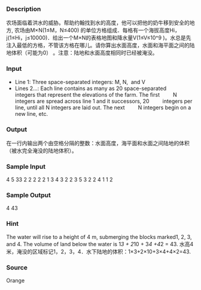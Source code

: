 
### Description

农场面临着洪水的威胁。帮助约翰找到水的高度，他可以把他的奶牛移到安全的地方, 农场由M×N(1≤M，N≤400)
的单位方格组成．每格有一个海拔高度Hi，j(1≤Hi，j≤10000)．给出一个M×N的表格地图和降水量V(1≤V≤10^9
)。水总是先注入最低的方格，不管该方格在哪儿。请你算出水面高度，水面和海平面之间的陆地体积（可能为0）
。注意：陆地和水面高度相同时已经被淹没。



### Input
* Line 1: Three space-separated integers: M, N,  and V
* Lines 2...: Each line contains as many as 20 space-separated
        integers that represent the elevations of the farm. The first
        N integers are spread across line 1 and it successors, 20
        integers per line, until all N integers are laid out. The next
        N integers begin on a new line, etc.

### Output
在一行内输出两个由空格分隔的整数：水面高度，海平面和水面之间陆地的体积（被水完全淹没的陆地体积）。

### Sample Input
4 5 33
2 2 2 2 2
1 3 4 3 2
2 3 5 3 2
2 4 1 1 2
### Sample Output
4  43

### Hint

The water will rise to a height of 4 m, submerging the blocks marked1, 2, 3, and 4.
The volume of land below the water is 1*3 + 2*10 + 3*4 +4*2 = 43.
水高4米，淹没的区域标记1，2，3，4．水下陆地的体积：1×3+2×10+3×4+4×2=43.


### Source
Orange